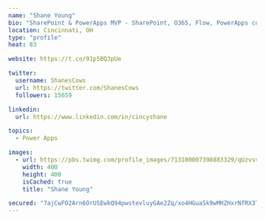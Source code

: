 ```yaml
---
name: "Shane Young"
bio: "SharePoint & PowerApps MVP - SharePoint, O365, Flow, PowerApps consulting? @PowerApps911 | Pure Snark? You found it."
location: Cincinnati, OH
type: "profile"
heat: 83

website: https://t.co/91p5BQ3pUe

twitter:
  username: ShanesCows
  url: https://twitter.com/ShanesCows
  followers: 15659

linkedin:
  url: https://www.linkedin.com/in/cincyshane

topics:
  - Power Apps

images:
  - url: https://pbs.twimg.com/profile_images/713100007398883329/qUzvsvQ3_400x400.jpg
    width: 400
    height: 400
    isCached: true
    title: "Shane Young"

secured: "7ajCwFO2Arn6OrUSEwkQ94pwstevluyGAe2Zq/xo4HGuaSk9wMHZHxrNfRX3TuAO+yLYJjlJCBbMqa7E7M2JFmtXPN7WFZuqz+qYzyLQNmF1dywu2D4R3/F7lPZO/+9S13e2pFD5dSYoFnsXoYbT7ar3khVDtiLox4hcNG/hp4fcK4yYQMHcHmzrzy7QvxyuFjg0+Tm28cGMip9/3Z1RdIcovyyWd7Ku9YI3W7BO3b4t0p2wEWcmDKQ+ohbGyMv7GrNNNGKy6RVuisvIs9HcDpTBcKeLdt4qdeZ00+9ThX04b8ANuhNApnBOiCcG83p/F7Ea0KaGAJ6RL3WOFp36PRWDludcyCu05Mv9vufR5KhdZ2Y3uwpJzoYhkFcyYLXoH4K8pAWuIZcEQX34B/wWwlnseWGghn1N5P7vT+6zgjA=;azZ6pXTT6jYX88HxJYfG/Q=="
---
```



